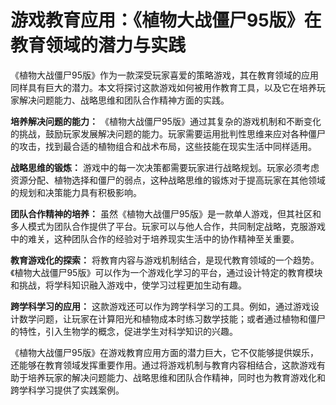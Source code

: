 # 游戏教育应用：《植物大战僵尸95版》在教育领域的潜力与实践

《植物大战僵尸95版》作为一款深受玩家喜爱的策略游戏，其在教育领域的应用同样具有巨大的潜力。本文将探讨这款游戏如何被用作教育工具，以及它在培养玩家解决问题能力、战略思维和团队合作精神方面的实践。

**培养解决问题的能力：**
《植物大战僵尸95版》通过其复杂的游戏机制和不断变化的挑战，鼓励玩家发展解决问题的能力。玩家需要运用批判性思维来应对各种僵尸的攻击，找到最合适的植物组合和战术布局，这些技能在现实生活中同样适用。

**战略思维的锻炼：**
游戏中的每一次决策都需要玩家进行战略规划。玩家必须考虑资源分配、植物选择和僵尸的弱点，这种战略思维的锻炼对于提高玩家在其他领域的规划和决策能力具有积极影响。

**团队合作精神的培养：**
虽然《植物大战僵尸95版》是一款单人游戏，但其社区和多人模式为团队合作提供了平台。玩家可以与他人合作，共同制定战略，克服游戏中的难关，这种团队合作的经验对于培养现实生活中的协作精神至关重要。

**教育游戏化的探索：**
将教育内容与游戏机制结合，是现代教育领域的一个趋势。《植物大战僵尸95版》可以作为一个游戏化学习的平台，通过设计特定的教育模块和挑战，将学科知识融入游戏中，使学习过程更加生动有趣。

**跨学科学习的应用：**
这款游戏还可以作为跨学科学习的工具。例如，通过游戏设计数学问题，让玩家在计算阳光和植物成本时练习数学技能；或者通过植物和僵尸的特性，引入生物学的概念，促进学生对科学知识的兴趣。

《植物大战僵尸95版》在游戏教育应用方面的潜力巨大，它不仅能够提供娱乐，还能够在教育领域发挥重要作用。通过将游戏机制与教育内容相结合，这款游戏有助于培养玩家的解决问题能力、战略思维和团队合作精神，同时也为教育游戏化和跨学科学习提供了实践案例。